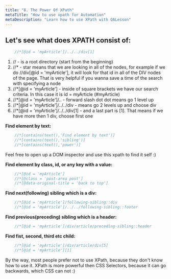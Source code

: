 ```yaml
---
title: "8. The Power Of XPath"
metaTitle: "How to use xpath for Automation"
metaDescription: "Learn how to use XPath with QALesson"
---
```


## Let's see what does XPATH consist of:
```javascript
    //*[@id = 'myArticle']/../../div[1]
```
1. // - is a root directory (start from the beginning)
2. //* - star means that we are looking in all of the nodes, for example if we do //div[@id = 'myArticle'], it will look for that id in all of the DIV nodes of the page. That is very helpful if you wanna save a time of the search with specifying a node
3. //*[@id = 'myArticle'] - inside of square brackets we have our search criteria. In this case it is id = myArticle (#myArticle)
4. //*[@id = 'myArticle']/.. - forward slash dot dot means go 1 level up
5. //*[@id = 'myArticle']/../../div - means go 2 levels up and choose div
5. //*[@id = 'myArticle']/../../div[1] - and a last part is [1]. That means if we have more then 1 div, choose first one



**Find element by text:**
```javascript
    //*[contains(text(),'Find element by text')]
	//*[contains(text(),'sibling')]
	//*[contains(text(),'power')]
```


Feel free to open up a DOM inspector and use this xpath to find it self :)

**Find element by class, id, or any key with a value:**
```javascript
    //*[@id = 'myArticle']
	//*[@class = 'post-area post']
	//*[@data-original-title = 'back to top']
```

**Find next(following) sibling which is a div:**
```javascript
    //*[@id = 'myArticle']/following-sibling::div
	//*[@id = 'myArticle']/../../following-sibling::footer
```

**Find previous(preceding) sibling which is a header:**
```javascript
    //*[@id = 'myArticle']/div/article/preceding-sibling::header
```
		
**Find fist, second, third etc child:**
```javascript
    //*[@id = 'myArticle']/div/article/div[5]
	//*[@id = 'myArticle'][1]
```

By the way, most people prefer not to use XPath, because they don't know how to use it. XPath is more powerful then CSS Selectors, because it can go backwards, which CSS can not :)
